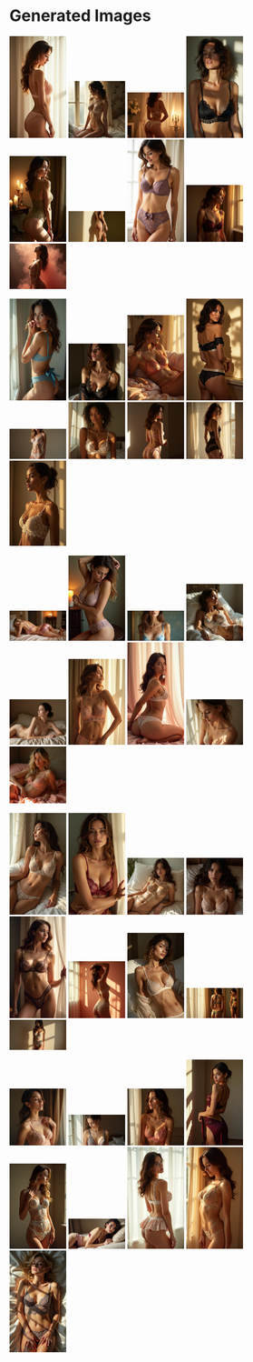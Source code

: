 # Generated Images



<img src="2025_07_09_01.webp" width="100"/> <img src="2025_07_09_02.webp" width="100"/> <img src="2025_07_09_03.webp" width="100"/> <img src="2025_07_09_04.webp" width="100"/> <img src="2025_07_09_05.webp" width="100"/> <img src="2025_07_09_06.webp" width="100"/> <img src="2025_07_09_07.webp" width="100"/> <img src="2025_07_09_08.webp" width="100"/> <img src="2025_07_09_09.webp" width="100"/>

<img src="2025_07_09_10.webp" width="100"/> <img src="2025_07_09_11.webp" width="100"/> <img src="2025_07_09_12.webp" width="100"/> <img src="2025_07_09_13.webp" width="100"/> <img src="2025_07_09_14.webp" width="100"/> <img src="2025_07_09_15.webp" width="100"/> <img src="2025_07_09_16.webp" width="100"/> <img src="2025_07_09_17.webp" width="100"/> <img src="2025_07_09_18.webp" width="100"/>

<img src="2025_07_09_19.webp" width="100"/> <img src="2025_07_09_20.webp" width="100"/> <img src="2025_07_09_21.webp" width="100"/> <img src="2025_07_09_22.webp" width="100"/> <img src="2025_07_09_23.webp" width="100"/> <img src="2025_07_09_24.webp" width="100"/> <img src="2025_07_09_25.webp" width="100"/> <img src="2025_07_09_26.webp" width="100"/> <img src="2025_07_09_27.webp" width="100"/>

<img src="2025_07_09_28.webp" width="100"/> <img src="2025_07_09_29.webp" width="100"/> <img src="2025_07_09_30.webp" width="100"/> <img src="2025_07_09_31.webp" width="100"/> <img src="2025_07_09_32.webp" width="100"/> <img src="2025_07_09_33.webp" width="100"/> <img src="2025_07_09_34.webp" width="100"/> <img src="2025_07_09_35.webp" width="100"/> <img src="2025_07_09_36.webp" width="100"/>

<img src="2025_07_09_37.webp" width="100"/> <img src="2025_07_09_38.webp" width="100"/> <img src="2025_07_09_39.webp" width="100"/> <img src="2025_07_09_40.webp" width="100"/> <img src="2025_07_09_41.webp" width="100"/> <img src="2025_07_09_42.webp" width="100"/> <img src="2025_07_09_43.webp" width="100"/> <img src="2025_07_09_44.webp" width="100"/> <img src="2025_07_09_45.webp" width="100"/>